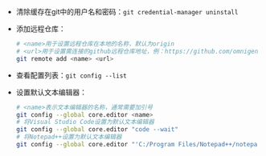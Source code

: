 - 清除缓存在git中的用户名和密码：`git credential-manager uninstall`

- 添加远程仓库：

  ```bash
  # <name>用于设置远程仓库在本地的名称，默认为origin
  # <url>用于设置需连接的github远程仓库地址，例：https://github.com/omnigene/StudyNotes
  git remote add <name> <url>
  ````


- 查看配置列表：`git config --list`

- 设置默认文本编辑器：

  ```bash
  # <name>表示文本编辑器的名称，通常需要加引号
  git config --global core.editor <name>
  # 将Visual Studio Code设置为默认文本编辑器
  git config --global core.editor "code --wait"
  # 将Notepad++设置为默认文本编辑器
  git config --global core.editor "'C:/Program Files/Notepad++/notepad++.exe' -multiInst -notabbar -nosession -noPlugin"
  ```
  
  

